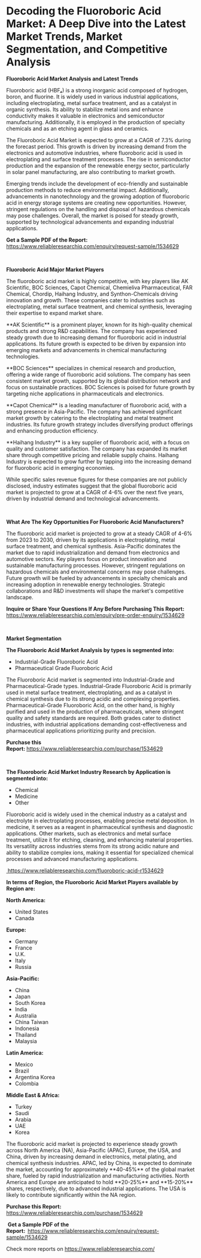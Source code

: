 <p><h1>Decoding the Fluoroboric Acid Market: A Deep Dive into the Latest Market Trends, Market Segmentation, and Competitive Analysis</h1></p><p><strong>Fluoroboric Acid Market Analysis and Latest Trends</strong></p>
<p><p>Fluoroboric acid (HBF₄) is a strong inorganic acid composed of hydrogen, boron, and fluorine. It is widely used in various industrial applications, including electroplating, metal surface treatment, and as a catalyst in organic synthesis. Its ability to stabilize metal ions and enhance conductivity makes it valuable in electronics and semiconductor manufacturing. Additionally, it is employed in the production of specialty chemicals and as an etching agent in glass and ceramics.</p><p>The Fluoroboric Acid Market is expected to grow at a CAGR of 7.3% during the forecast period. This growth is driven by increasing demand from the electronics and automotive industries, where fluoroboric acid is used in electroplating and surface treatment processes. The rise in semiconductor production and the expansion of the renewable energy sector, particularly in solar panel manufacturing, are also contributing to market growth.</p><p>Emerging trends include the development of eco-friendly and sustainable production methods to reduce environmental impact. Additionally, advancements in nanotechnology and the growing adoption of fluoroboric acid in energy storage systems are creating new opportunities. However, stringent regulations on the handling and disposal of hazardous chemicals may pose challenges. Overall, the market is poised for steady growth, supported by technological advancements and expanding industrial applications.</p></p>
<p><strong>Get a Sample PDF of the Report:&nbsp;</strong> <a href="https://www.reliableresearchiq.com/enquiry/request-sample/1534629?utm_campaign=1087&utm_medium=2&utm_source=Github&utm_content=ia&utm_term=26012025&utm_id=fluoroboric-acid">https://www.reliableresearchiq.com/enquiry/request-sample/1534629</a></p>
<p>&nbsp;</p>
<p><strong>Fluoroboric Acid Major Market Players</strong></p>
<p><p>The fluoroboric acid market is highly competitive, with key players like AK Scientific, BOC Sciences, Capot Chemical, Chemieliva Pharmaceutical, FAR Chemical, Chordip, Haihang Industry, and Synthon-Chemicals driving innovation and growth. These companies cater to industries such as electroplating, metal surface treatment, and chemical synthesis, leveraging their expertise to expand market share.</p><p>**AK Scientific** is a prominent player, known for its high-quality chemical products and strong R&D capabilities. The company has experienced steady growth due to increasing demand for fluoroboric acid in industrial applications. Its future growth is expected to be driven by expansion into emerging markets and advancements in chemical manufacturing technologies.</p><p>**BOC Sciences** specializes in chemical research and production, offering a wide range of fluoroboric acid solutions. The company has seen consistent market growth, supported by its global distribution network and focus on sustainable practices. BOC Sciences is poised for future growth by targeting niche applications in pharmaceuticals and electronics.</p><p>**Capot Chemical** is a leading manufacturer of fluoroboric acid, with a strong presence in Asia-Pacific. The company has achieved significant market growth by catering to the electroplating and metal treatment industries. Its future growth strategy includes diversifying product offerings and enhancing production efficiency.</p><p>**Haihang Industry** is a key supplier of fluoroboric acid, with a focus on quality and customer satisfaction. The company has expanded its market share through competitive pricing and reliable supply chains. Haihang Industry is expected to grow further by tapping into the increasing demand for fluoroboric acid in emerging economies.</p><p>While specific sales revenue figures for these companies are not publicly disclosed, industry estimates suggest that the global fluoroboric acid market is projected to grow at a CAGR of 4-6% over the next five years, driven by industrial demand and technological advancements.</p></p>
<p>&nbsp;</p>
<p><strong>What Are The Key Opportunities For Fluoroboric Acid Manufacturers?</strong></p>
<p><p>The fluoroboric acid market is projected to grow at a steady CAGR of 4-6% from 2023 to 2030, driven by its applications in electroplating, metal surface treatment, and chemical synthesis. Asia-Pacific dominates the market due to rapid industrialization and demand from electronics and automotive sectors. Key players focus on product innovation and sustainable manufacturing processes. However, stringent regulations on hazardous chemicals and environmental concerns may pose challenges. Future growth will be fueled by advancements in specialty chemicals and increasing adoption in renewable energy technologies. Strategic collaborations and R&D investments will shape the market's competitive landscape.</p></p>
<p><strong>Inquire or Share Your Questions If Any Before Purchasing This Report:</strong> <a href="https://www.reliableresearchiq.com/enquiry/pre-order-enquiry/1534629?utm_campaign=1087&utm_medium=2&utm_source=Github&utm_content=ia&utm_term=26012025&utm_id=fluoroboric-acid">https://www.reliableresearchiq.com/enquiry/pre-order-enquiry/1534629</a></p>
<p>&nbsp;</p>
<p><strong>Market Segmentation</strong></p>
<p><strong>The Fluoroboric Acid Market Analysis by types is segmented into:</strong></p>
<p><ul><li>Industrial-Grade Fluoroboric Acid</li><li>Pharmaceutical Grade Fluoroboric Acid</li></ul></p>
<p><p>The Fluoroboric Acid market is segmented into Industrial-Grade and Pharmaceutical-Grade types. Industrial-Grade Fluoroboric Acid is primarily used in metal surface treatment, electroplating, and as a catalyst in chemical synthesis due to its strong acidic and complexing properties. Pharmaceutical-Grade Fluoroboric Acid, on the other hand, is highly purified and used in the production of pharmaceuticals, where stringent quality and safety standards are required. Both grades cater to distinct industries, with industrial applications demanding cost-effectiveness and pharmaceutical applications prioritizing purity and precision.</p></p>
<p><strong>Purchase this Report:&nbsp;</strong><a href="https://www.reliableresearchiq.com/purchase/1534629?utm_campaign=1087&utm_medium=2&utm_source=Github&utm_content=ia&utm_term=26012025&utm_id=fluoroboric-acid">https://www.reliableresearchiq.com/purchase/1534629</a></p>
<p>&nbsp;</p>
<p><strong>The Fluoroboric Acid Market Industry Research by Application is segmented into:</strong></p>
<p><ul><li>Chemical</li><li>Medicine</li><li>Other</li></ul></p>
<p><p>Fluoroboric acid is widely used in the chemical industry as a catalyst and electrolyte in electroplating processes, enabling precise metal deposition. In medicine, it serves as a reagent in pharmaceutical synthesis and diagnostic applications. Other markets, such as electronics and metal surface treatment, utilize it for etching, cleaning, and enhancing material properties. Its versatility across industries stems from its strong acidic nature and ability to stabilize complex ions, making it essential for specialized chemical processes and advanced manufacturing applications.</p></p>
<p><a href="https://www.reliableresearchiq.com/fluoroboric-acid-r1534629?utm_campaign=1087&utm_medium=2&utm_source=Github&utm_content=ia&utm_term=26012025&utm_id=fluoroboric-acid">&nbsp;https://www.reliableresearchiq.com/fluoroboric-acid-r1534629</a></p>
<p><strong>In terms of Region, the Fluoroboric Acid Market Players available by Region are:</strong></p>
<p>
    <p> <strong> North America: </strong>
        <ul>
            <li>United States</li>
            <li>Canada</li>
        </ul>
        </p> 
    <p> <strong> Europe: </strong>
        <ul>
            <li>Germany</li>
            <li>France</li>
            <li>U.K.</li>
            <li>Italy</li>
            <li>Russia</li>
        </ul>
        </p> 
    <p> <strong> Asia-Pacific: </strong>
        <ul>
            <li>China</li>
            <li>Japan</li>
            <li>South Korea</li>
            <li>India</li>
            <li>Australia</li>
            <li>China Taiwan</li>
            <li>Indonesia</li>
            <li>Thailand</li>
            <li>Malaysia</li>
        </ul>
        </p> 
    <p> <strong> Latin America: </strong>
        <ul>
            <li>Mexico</li>
            <li>Brazil</li>
            <li>Argentina Korea</li>
            <li>Colombia</li>
        </ul>
        </p> 
    <p> <strong> Middle East & Africa: </strong>
        <ul>
            <li>Turkey</li>
            <li>Saudi</li>
            <li>Arabia</li>
            <li>UAE</li>
            <li>Korea</li>
        </ul>
    </p>
    </p>
<p><p>The fluoroboric acid market is projected to experience steady growth across North America (NA), Asia-Pacific (APAC), Europe, the USA, and China, driven by increasing demand in electronics, metal plating, and chemical synthesis industries. APAC, led by China, is expected to dominate the market, accounting for approximately **40-45%** of the global market share, fueled by rapid industrialization and manufacturing activities. North America and Europe are anticipated to hold **20-25%** and **15-20%** shares, respectively, due to advanced industrial applications. The USA is likely to contribute significantly within the NA region.</p></p>
<p><strong>Purchase this Report: </strong><a href="https://www.reliableresearchiq.com/purchase/1534629?utm_campaign=1087&utm_medium=2&utm_source=Github&utm_content=ia&utm_term=26012025&utm_id=fluoroboric-acid">https://www.reliableresearchiq.com/purchase/1534629</a></p>
<p>&nbsp;<strong>Get a Sample PDF of the Report:&nbsp;&nbsp;</strong><a href="https://www.reliableresearchiq.com/enquiry/request-sample/1534629?utm_campaign=1087&utm_medium=2&utm_source=Github&utm_content=ia&utm_term=26012025&utm_id=fluoroboric-acid">https://www.reliableresearchiq.com/enquiry/request-sample/1534629</a></p>
<p><strong></strong></p>
<p>Check more reports on <a href="https://www.reliableresearchiq.com/?utm_campaign=1087&utm_medium=2&utm_source=Github&utm_content=ia&utm_term=26012025&utm_id=fluoroboric-acid">https://www.reliableresearchiq.com/</a></p>